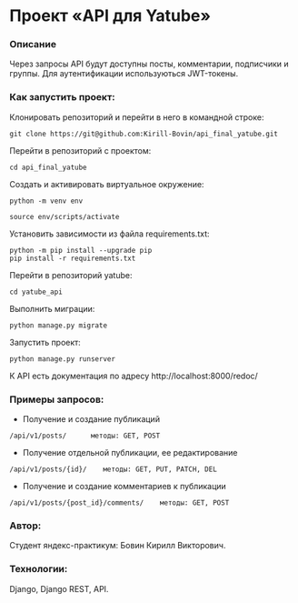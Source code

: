 # **Проект «API для Yatube»**

### **Описание**
Через запросы API будут доступны посты, комментарии, подписчики и группы. Для аутентификации используються JWT-токены.

### **Как запустить проект:**
Клонировать репозиторий и перейти в него в командной строке:
```
git clone https://git@github.com:Kirill-Bovin/api_final_yatube.git
```
Перейти в репозиторий с проектом:
```
cd api_final_yatube
```

Cоздать и активировать виртуальное окружение:
```
python -m venv env
```
```
source env/scripts/activate
```
Установить зависимости из файла requirements.txt:
```
python -m pip install --upgrade pip
pip install -r requirements.txt
```
Перейти в репозиторий yatube:
```
cd yatube_api
```
Выполнить миграции:
```
python manage.py migrate
```
Запустить проект:
```
python manage.py runserver
```
К API есть документация по адресу http://localhost:8000/redoc/

### Примеры запросов:
+ Получение и создание публикаций
```
/api/v1/posts/      методы: GET, POST
```
+ Получение отдельной публикации, ее редактирование
```
/api/v1/posts/{id}/    методы: GET, PUT, PATCH, DEL
```
+ Получение и создание комментариев к публикации
```
/api/v1/posts/{post_id}/comments/    методы: GET, POST
```

### Автор:
Студент яндекс-практикум: Бовин Кирилл Викторович.

### Технологии:
Django, Django REST, API.
